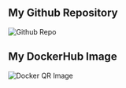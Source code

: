 ## My Github Repository
![Github Repo](/qr_codes/ "My QR Code Link")

## My DockerHub Image
![Docker QR Image](/qr_codes/ "My QR Code Link")